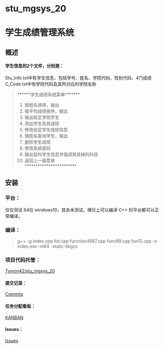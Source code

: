 # stu_mgsys_20
# 学生成绩管理系统
## 概述
#### 学生信息的2个文件，分别是：  
Stu_Info.txt中有学生信息，包括学号、姓名、学院代码、性别代码、4门成绩  
C_Code.txt中有学院代码及其所对应的学院名称  

> \*\*\*\*\*\*学生成绩系统菜单\*\*\*\*\*\*\*
> 1. 按姓名排序，输出
> 2. 按平均成绩排序，输出
> 3. 输出给定学院学生
> 4. 添加学生及其成绩
> 5. 修改给定学生成绩信息
> 6. 按姓名查询学生，输出
> 7. 删除学生成绩
> 8. 修改系统密码
> 9. 输出挂科学生信息并强调其挂掉的科目
> 0. 返回上一级菜单  
\*\*\*\*\*\*\*\*\*\*\*\*\*\*\*\*\*\*\*\*\*\*\*\*

## 安装  
### 平台：
仅仅测试 64位 windows10，其余未测试，理论上可以编译 C++ 的平台都可以正常编译。  
### 编译：  
> g++ -g index.cpp list.cpp function4567.cpp func89.cpp fun12.cpp -o index.exe -m64 -static-libgcc  

### 项目代码托管：
[Tymon42/stu_mgsys_20](https://github.com/Tymon42/stu_mgsys_20)  
#### 提交记录：  
[Commits](https://github.com/Tymon42/stu_mgsys_20/commits/main)  
#### 任务分配看板：  
[KANBAN](https://github.com/Tymon42/stu_mgsys_20/projects/1)  
#### Issues：  
[Issues](https://github.com/Tymon42/stu_mgsys_20/issues?q=is%3Aissue+is%3Aclosed)  